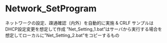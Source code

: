 # Network_SetProgram
ネットワークの設定、疎通確認（内外）を自動的に実施 & CRLF
サンプルはDHCP設定変更を想定して作成
”Net_Setting_1.bat”はサーバから実行する場合を想定してローカルに”Net_Setting_2.bat”をコピーするもの
